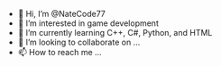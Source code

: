 - 👋 Hi, I’m @NateCode77
- 👀 I’m interested in game development
- 🌱 I’m currently learning C++, C#, Python, and HTML
- 💞️ I’m looking to collaborate on ...
- 📫 How to reach me ...

<!---
NateCode77/NateCode77 is a ✨ special ✨ repository because its `README.md` (this file) appears on your GitHub profile.
You can click the Preview link to take a look at your changes.
--->
